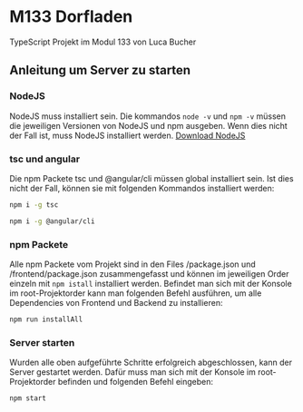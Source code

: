 # M133 Dorfladen
TypeScript Projekt im Modul 133 von Luca Bucher

## Anleitung um Server zu starten

### NodeJS
NodeJS muss installiert sein. Die kommandos `node -v` und `npm -v` müssen die jeweiligen Versionen von NodeJS und npm ausgeben. Wenn dies nicht der Fall ist, muss NodeJS installiert werden. [Download NodeJS](https://nodejs.org/)

### tsc und angular
Die npm Packete tsc und @angular/cli müssen global installiert sein. Ist dies nicht der Fall, können sie mit folgenden Kommandos installiert werden:
```bash
npm i -g tsc
```
```bash
npm i -g @angular/cli
```

### npm Packete
Alle npm Packete vom Projekt sind in den Files /package.json und /frontend/package.json zusammengefasst und können im jeweiligen Order einzeln mit `npm istall` installiert werden. Befindet man sich mit der Konsole im root-Projektorder kann man folgenden Befehl ausführen, um alle Dependencies von Frontend und Backend zu installieren:
```bash
npm run installAll
```

### Server starten
Wurden alle oben aufgeführte Schritte erfolgreich abgeschlossen, kann der Server gestartet werden. Dafür muss man sich mit der Konsole im root-Projektorder befinden und folgenden Befehl eingeben:
```bash
npm start
```
